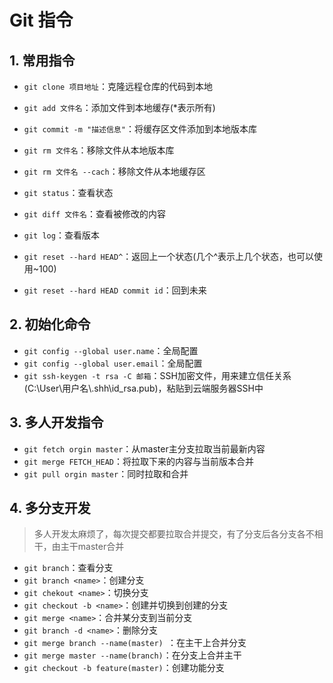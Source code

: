 # Git 指令

## 1. 常用指令

* `git clone 项目地址`：克隆远程仓库的代码到本地
* `git add 文件名`：添加文件到本地缓存(*表示所有)
* `git commit -m "描述信息"`：将缓存区文件添加到本地版本库
* `git rm 文件名`：移除文件从本地版本库
* `git rm 文件名 --cach`：移除文件从本地缓存区
* `git status`：查看状态
* `git diff 文件名`：查看被修改的内容

* `git log`：查看版本
* `git reset --hard HEAD^`：返回上一个状态(几个^表示上几个状态，也可以使用~100)
* `git reset --hard HEAD commit id`：回到未来

## 2. 初始化命令

* `git config --global user.name`：全局配置
* `git config --global user.email`：全局配置
* `git ssh-keygen -t rsa -C 邮箱`：SSH加密文件，用来建立信任关系(C:\User\用户名\\.shh\\id_rsa.pub)，粘贴到云端服务器SSH中

## 3. 多人开发指令

* `git fetch orgin master`：从master主分支拉取当前最新内容
* `git merge FETCH_HEAD`：将拉取下来的内容与当前版本合并
* `git pull orgin master`：同时拉取和合并

## 4. 多分支开发

> 多人开发太麻烦了，每次提交都要拉取合并提交，有了分支后各分支各不相干，由主干master合并

* `git branch`：查看分支
* `git branch <name>`：创建分支
* `git chekout <name>`：切换分支
* `git checkout -b <name>`：创建并切换到创建的分支
* `git merge <name>`：合并某分支到当前分支
* `git branch -d <name>`：删除分支
* `git merge branch --name(master) `：在主干上合并分支
* `git merge master --name(branch)`：在分支上合并主干
* `git checkout -b feature(master)`：创建功能分支